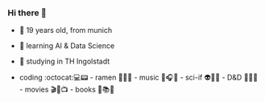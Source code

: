 
### Hi there 👋
<!--
**hollowcodes/hollowcodes** is a ✨ _special_ ✨ repository because its `README.md` (this file) appears on your GitHub profile.
-->

- 👀 19 years old, from munich
- 🌱 learning AI & Data Science
- 📝 studying in TH Ingolstadt

- coding :octocat:💻📟  -  ramen 🍜🍤🍲  -  music 🎵🎧🎶  -  sci-if 👽🚀🌌  -  D&D 🎲📝🐉  -  movies 🎬🎥📺  -  books 📕📚📓

